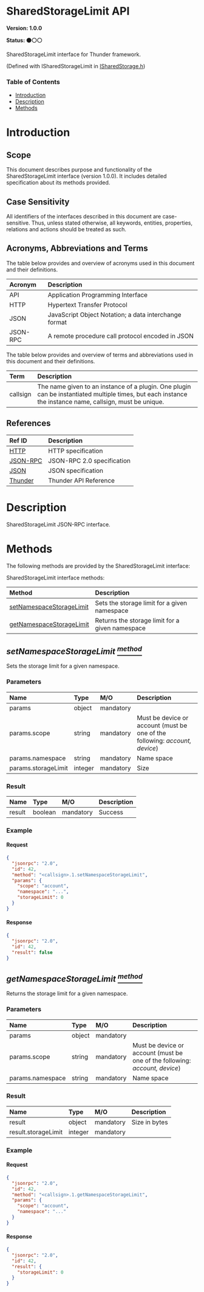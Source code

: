 <!-- Generated automatically, DO NOT EDIT! -->
<a id="head_SharedStorageLimit_API"></a>
# SharedStorageLimit API

**Version: 1.0.0**

**Status: :black_circle::white_circle::white_circle:**

SharedStorageLimit interface for Thunder framework.

(Defined with ISharedStorageLimit in [ISharedStorage.h](https://github.com/rdkcentral/ThunderInterfaces/blob/master/interfaces/ISharedStorage.h))

### Table of Contents

- [Introduction](#head_Introduction)
- [Description](#head_Description)
- [Methods](#head_Methods)

<a id="head_Introduction"></a>
# Introduction

<a id="head_Scope"></a>
## Scope

This document describes purpose and functionality of the SharedStorageLimit interface (version 1.0.0). It includes detailed specification about its methods provided.

<a id="head_Case_Sensitivity"></a>
## Case Sensitivity

All identifiers of the interfaces described in this document are case-sensitive. Thus, unless stated otherwise, all keywords, entities, properties, relations and actions should be treated as such.

<a id="head_Acronyms,_Abbreviations_and_Terms"></a>
## Acronyms, Abbreviations and Terms

The table below provides and overview of acronyms used in this document and their definitions.

| Acronym | Description |
| :-------- | :-------- |
| <a name="acronym.API">API</a> | Application Programming Interface |
| <a name="acronym.HTTP">HTTP</a> | Hypertext Transfer Protocol |
| <a name="acronym.JSON">JSON</a> | JavaScript Object Notation; a data interchange format |
| <a name="acronym.JSON-RPC">JSON-RPC</a> | A remote procedure call protocol encoded in JSON |

The table below provides and overview of terms and abbreviations used in this document and their definitions.

| Term | Description |
| :-------- | :-------- |
| <a name="term.callsign">callsign</a> | The name given to an instance of a plugin. One plugin can be instantiated multiple times, but each instance the instance name, callsign, must be unique. |

<a id="head_References"></a>
## References

| Ref ID | Description |
| :-------- | :-------- |
| <a name="ref.HTTP">[HTTP](http://www.w3.org/Protocols)</a> | HTTP specification |
| <a name="ref.JSON-RPC">[JSON-RPC](https://www.jsonrpc.org/specification)</a> | JSON-RPC 2.0 specification |
| <a name="ref.JSON">[JSON](http://www.json.org/)</a> | JSON specification |
| <a name="ref.Thunder">[Thunder](https://github.com/WebPlatformForEmbedded/Thunder/blob/master/doc/WPE%20-%20API%20-%20WPEFramework.docx)</a> | Thunder API Reference |

<a id="head_Description"></a>
# Description

SharedStorageLimit JSON-RPC interface.

<a id="head_Methods"></a>
# Methods

The following methods are provided by the SharedStorageLimit interface:

SharedStorageLimit interface methods:

| Method | Description |
| :-------- | :-------- |
| [setNamespaceStorageLimit](#method_setNamespaceStorageLimit) | Sets the storage limit for a given namespace |
| [getNamespaceStorageLimit](#method_getNamespaceStorageLimit) | Returns the storage limit for a given namespace |

<a id="method_setNamespaceStorageLimit"></a>
## *setNamespaceStorageLimit [<sup>method</sup>](#head_Methods)*

Sets the storage limit for a given namespace.

### Parameters

| Name | Type | M/O | Description |
| :-------- | :-------- | :-------- | :-------- |
| params | object | mandatory |  |
| params.scope | string | mandatory | Must be device or account (must be one of the following: *account, device*) |
| params.namespace | string | mandatory | Name space |
| params.storageLimit | integer | mandatory | Size |

### Result

| Name | Type | M/O | Description |
| :-------- | :-------- | :-------- | :-------- |
| result | boolean | mandatory | Success |

### Example

#### Request

```json
{
  "jsonrpc": "2.0",
  "id": 42,
  "method": "<callsign>.1.setNamespaceStorageLimit",
  "params": {
    "scope": "account",
    "namespace": "...",
    "storageLimit": 0
  }
}
```

#### Response

```json
{
  "jsonrpc": "2.0",
  "id": 42,
  "result": false
}
```

<a id="method_getNamespaceStorageLimit"></a>
## *getNamespaceStorageLimit [<sup>method</sup>](#head_Methods)*

Returns the storage limit for a given namespace.

### Parameters

| Name | Type | M/O | Description |
| :-------- | :-------- | :-------- | :-------- |
| params | object | mandatory |  |
| params.scope | string | mandatory | Must be device or account (must be one of the following: *account, device*) |
| params.namespace | string | mandatory | Name space |

### Result

| Name | Type | M/O | Description |
| :-------- | :-------- | :-------- | :-------- |
| result | object | mandatory | Size in bytes |
| result.storageLimit | integer | mandatory |  |

### Example

#### Request

```json
{
  "jsonrpc": "2.0",
  "id": 42,
  "method": "<callsign>.1.getNamespaceStorageLimit",
  "params": {
    "scope": "account",
    "namespace": "..."
  }
}
```

#### Response

```json
{
  "jsonrpc": "2.0",
  "id": 42,
  "result": {
    "storageLimit": 0
  }
}
```

